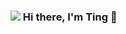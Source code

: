 ### <img src="{https://3.bp.blogspot.com/-Pvt8zmG6u-I/Wgzolmh6QHI/AAAAAAAKLgY/3rfh_N6keGADwFfTwZUI4H_o5fkYfsVJACLcBGAs/s1600/AS003312_13.gif}" />  Hi there, I'm Ting 👋

<!--
**manyuanhuahua/manyuanhuahua** is a ✨ _special_ ✨ repository because its `README.md` (this file) appears on your GitHub profile.

Here are some ideas to get you started:

- 🔭 I’m currently working on ...
- 🌱 I’m currently learning ...
- 👯 I’m looking to collaborate on ...
- 🤔 I’m looking for help with ...
- 💬 Ask me about ...
- 📫 How to reach me: ...
- 😄 Pronouns: ...
- ⚡ Fun fact: ...
-->
